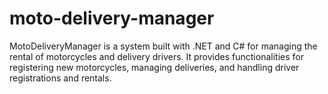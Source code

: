 # moto-delivery-manager
MotoDeliveryManager is a system built with .NET and C# for managing the rental of motorcycles and delivery drivers. It provides functionalities for registering new motorcycles, managing deliveries, and handling driver registrations and rentals.
